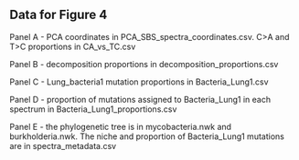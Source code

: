 ## Data for Figure 4

Panel A - PCA coordinates in PCA_SBS_spectra_coordinates.csv. C>A and T>C proportions in CA_vs_TC.csv

Panel B - decomposition proportions in decomposition_proportions.csv

Panel C - Lung_bacteria1 mutation proportions in Bacteria_Lung1.csv

Panel D - proportion of mutations assigned to Bacteria_Lung1 in each spectrum in Bacteria_Lung1_proportions.csv

Panel E - the phylogenetic tree is in mycobacteria.nwk and burkholderia.nwk. The niche and proportion of Bacteria_Lung1 mutations are in spectra_metadata.csv
